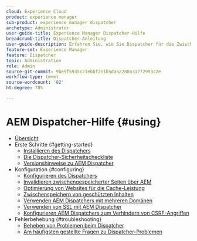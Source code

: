 ```yaml
---
cloud: Experience Cloud
product: experience manager
sub-product: experience manager dispatcher
archetype: Administrator
user-guide-title: Experience Manager Dispatcher-Hilfe
breadcrumb-title: Dispatcher-Anleitung
user-guide-description: Erfahren Sie, wie Sie Dispatcher für die Zwischenspeicherung, den Lastenausgleich und die Verbesserung der Sicherheit für Ihren AEM-Server einsetzen können.
feature-set: Experience Manager
feature: Dispatcher
topic: Administration
role: Admin
source-git-commit: 9be9f5935c21ebbf211b5da52280a31772993c2e
workflow-type: tm+mt
source-wordcount: '82'
ht-degree: 78%

---
```



# AEM Dispatcher-Hilfe {#using}

+ [Übersicht](dispatcher.md)
+ Erste Schritte {#getting-started}
   + [Installieren des Dispatchers](dispatcher-install.md)
   + [Die Dispatcher-Sicherheitscheckliste](security-checklist.md)
   + [Versionshinweise zu AEM Dispatcher](release-notes.md)
+ Konfiguration {#configuring}
   + [Konfigurieren des Dispatchers](dispatcher-configuration.md)
   + [Invalidieren zwischengespeicherter Seiten über AEM](page-invalidate.md)
   + [Optimierung von Websites für die Cache-Leistung](https://experienceleague.adobe.com/de/docs/experience-manager-65/content/implementing/deploying/configuring/configuring-performance)
   + [Zwischenspeichern von geschützten Inhalten](permissions-cache.md)
   + [Verwenden AEM Dispatchers mit mehreren Domänen](dispatcher-domains.md)
   + [Verwenden von SSL mit AEM Dispatcher](dispatcher-ssl.md)
   + [Konfigurieren AEM Dispatchers zum Verhindern von CSRF-Angriffen](configuring-dispatcher-to-prevent-csrf.md)
+ Fehlerbehebung {#troubleshooting}
   + [Beheben von Problemen beim Dispatcher](dispatcher-troubleshooting.md)
   + [Am häufigsten gestellte Fragen zu Dispatcher-Problemen](dispatcher-faq.md)
